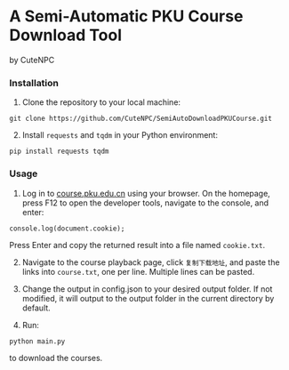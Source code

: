 # A Semi-Automatic PKU Course Download Tool

by CuteNPC

### Installation

1. Clone the repository to your local machine:
```
git clone https://github.com/CuteNPC/SemiAutoDownloadPKUCourse.git
```
2. Install `requests` and `tqdm` in your Python environment:
```
pip install requests tqdm
```

### Usage

1. Log in to [course.pku.edu.cn](https://course.pku.edu.cn/) using your browser. On the homepage, press F12 to open the developer tools, navigate to the console, and enter:
```
console.log(document.cookie);
```
Press Enter and copy the returned result into a file named `cookie.txt`.

2. Navigate to the course playback page, click `复制下载地址`, and paste the links into `course.txt`, one per line. Multiple lines can be pasted.

3. Change the output in config.json to your desired output folder. If not modified, it will output to the output folder in the current directory by default.

4. Run:
```
python main.py
```
to download the courses.
